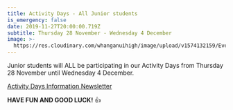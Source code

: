 ```yaml
---
title: Activity Days - All Junior students
is_emergency: false
date: 2019-11-27T20:00:00.719Z
subtitle: Thursday 28 November - Wednesday 4 December
image: >-
  https://res.cloudinary.com/whanganuihigh/image/upload/v1574132159/Events/Race-Schedule.1000---Tough-Teens-2019.jpg
---
```

Junior students will ALL be participating in our Activity Days from Thursday 28 November until Wednesday 4 December.

[Activity Days Information Newsletter](https://res.cloudinary.com/whanganuihigh/image/upload/v1574640428/newsletters/Junior_Activity_Days.pdf)

**HAVE FUN AND GOOD LUCK!**   👍
